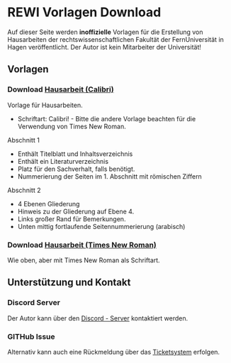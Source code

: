 # REWI Vorlagen Download

Auf dieser Seite werden **inoffizielle** Vorlagen für die Erstellung von Hausarbeiten der rechtswissenschaftlichen Fakultät der FernUniversität in Hagen veröffentlicht. Der Autor ist kein Mitarbeiter der Universität!

## Vorlagen

### Download [Hausarbeit (Calibri)](https://github.com/Marinek/REWI/blob/gh-pages/vorlagen/Vorlage%20Hausarbeit.dotx)

Vorlage für Hausarbeiten.
- Schriftart: Calibri! - Bitte die andere Vorlage beachten für die Verwendung von Times New Roman.

Abschnitt 1
 - Enthält Titelblatt und Inhaltsverzeichnis
 - Enthält ein Literaturverzeichnis
 - Platz für den Sachverhalt, falls benötigt. 
 - Nummerierung der Seiten im 1. Abschnitt mit römischen Ziffern

Abschnitt 2
- 4 Ebenen Gliederung
- Hinweis zu der Gliederung auf Ebene 4. 
- Links großer Rand für Bemerkungen.
- Unten mittig fortlaufende Seitennummerierung (arabisch)

### Download [Hausarbeit (Times New Roman)](https://github.com/Marinek/REWI/blob/gh-pages/vorlagen/Vorlage%20Hausarbeit%20Times%20New%20Roman.dotx)
 
Wie oben, aber mit Times New Roman als Schriftart. 

## Unterstützung und Kontakt

### Discord Server

Der Autor kann über den [Discord - Server](https://discord.gg/P5EDJna) kontaktiert werden.

### GITHub Issue

Alternativ kann auch eine Rückmeldung über das [Ticketsystem](https://github.com/Marinek/REWI/issues) erfolgen. 
